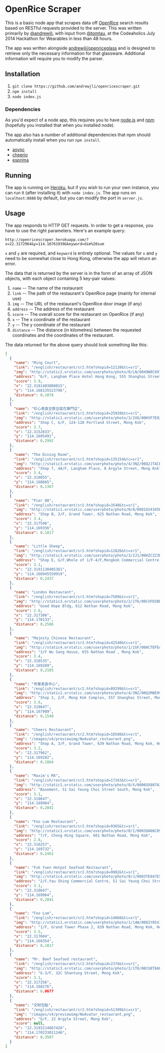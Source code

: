 # OpenRice Scraper

This is a basic node app that scrapes data off [OpenRice](http://www.openrice.com.hk/)
search results based on RESTful requests provided to the server. This was written
primarily by [@andrewjli](https://github.com/andrewjli), with input from [@tomtau](https://github.com/tomtau),
at the Codeaholics July 2014 Hackathon for Wearables in less than 48 hours.

The app was written alongside [andrewjli/openriceglass](https://github.com/andrewjli/openriceglass)
and is designed to retrieve only the necessary information for that glassware.
Additional information will require you to modify the parser.

## Installation
1. `git clone https://github.com/andrewjli/openricescraper.git`
2. `npm install`
3. `node index.js`

### Dependencies
As you'd expect of a node app, this requires you to have [node.js](http://nodejs.org/)
and [npm](https://www.npmjs.org/) (hopefully you installed that when you installed node).

The app also has a number of additional dependencies that npm should automatically
install when you run `npm install`.
* [async](https://github.com/caolan/async)
* [cheerio](https://github.com/cheeriojs/cheerio)
* [esprima](https://github.com/ariya/esprima)

## Running
The app is running on [Heroku](http://openricescraper.herokuapp.com/), but if
you wish to run your own instance, you can run it (after installing it) with
`node index.js`. The app runs on `localhost:8888` by default, but you can modify
the port in `server.js`.

## Usage
The app responds to HTTP GET requests. In order to get a response, you have to use
the right parameters. Here's an example query:

`http://openricescraper.herokuapp.com/?x=22.3172964&y=114.16761939&keyword=dim%20sum`

`x` and `y` are required, and `keyword` is entirely optional. The values for `x`
and `y` need to be somewhat close to Hong Kong, otherwise the app will return an
error.

The data that is returned by the server is in the form of an array of JSON objects,
with each object containing 5 key-pair values:

1. `name`     -- The name of the restaurant
1. `link`     -- The path of the restaurant's OpenRice page (mainly for internal use)
1. `img`      -- The URL of the restaurant's OpenRice door image (if any)
1. `address`  -- The address of the restaurant
1. `score`    -- The overall score for the restaurant on OpenRice (if any)
1. `x`        -- The x coordinate of the restaurant
1. `y`        -- The y coordinate of the restaurant
1. `distance` -- The distance (in kilometres) between the requested coordinates and the coordinates of the restaurant.

The data returned for the above query should look something like this:
```JSON
[
  {
    "name": "Ming Court",
    "link": "/english/restaurant/sr2.htm?shopid=12120&tc=sr1",
    "img": "http://static2.orstatic.com/userphoto/photo/0/LN/0049W8C8974CE8D28C6C4An.jpg",
    "address": "6/F, Langham Place Hotel Hong Kong, 555 Shanghai Street, Mong Kok",
    "score": 3.9,
    "x": "22.3181403808015",
    "y": "114.168135523796",
    "distance": 0.1078
  },
  {
    "name": "珍心素食豆漿豆腐花專門店",
    "link": "/english/restaurant/sr2.htm?shopid=25920&tc=sr1",
    "img": "http://static1.orstatic.com/userphoto/photo/3/2XO/00KVF7E9279BF3D5F50D31n.jpg",
    "address": "Shop C, G/F, 124-128 Portland Street, Mong Kok",
    "score": 3.7,
    "x": "22.3152833",
    "y": "114.1695491",
    "distance": 0.2992
  },
  {
    "name": "The Dining Room",
    "link": "/english/restaurant/sr2.htm?shopid=135154&tc=sr1",
    "img": "http://static3.orstatic.com/userphoto/photo/4/3NZ/00Q2JTACE6073F14F2C691n.jpg",
    "address": "Shop 7, 4A/F, Langham Place, 8 Argyle Street, Mong Kok",
    "score": 3.4,
    "x": "22.318055",
    "y": "114.168665",
    "distance": 0.1367
  },
  {
    "name": "Pier 88",
    "link": "/english/restaurant/sr2.htm?shopid=3540&tc=sr1",
    "img": "http://static1.orstatic.com/userphoto/photo/0/8/0001O24345B8B502714608n.jpg",
    "address": "Shop B, 3/F, Grand Tower, 625 Nathan Road, Mong Kok",
    "score": 3.4,
    "x": "22.317596",
    "y": "114.169356",
    "distance": 0.1817
  },
  {
    "name": "Little Sheep",
    "link": "/english/restaurant/sr2.htm?shopid=12826&tc=sr1",
    "img": "http://static3.orstatic.com/userphoto/photo/3/2J1/00HZCZ23B12A7E27C3C6B8n.jpg",
    "address": "Shop E, G/F,Whole of 1/F-4/F,Mongkok Commercial Centre 16,16A and 16B Argylee Street, Mong Kok",
    "score": 3.1,
    "x": "22.3191130405381",
    "y": "114.168945550919",
    "distance": 0.2437
  },
  {
    "name": "London Restaurant",
    "link": "/english/restaurant/sr2.htm?shopid=7509&tc=sr1",
    "img": "http://static3.orstatic.com/userphoto/photo/2/1T6/00CVFD30D6F6863BA8ECA1n.jpg",
    "address": "Good Hope Bldg, 612 Nathan Road, Mong Kok",
    "score": 2.8,
    "x": "22.317306",
    "y": "114.170133",
    "distance": 0.2586
  },
  {
    "name": "Majesty Chinese Restaurant",
    "link": "/english/restaurant/sr2.htm?shopid=42540&tc=sr1",
    "img": "http://static4.orstatic.com/userphoto/photo/1/1GF/00ACTEFEAE3AF3DB266C5Fn.jpg",
    "address": "3/F Wu Sang House, 655 Nathan Road , Mong Kok",
    "score": 3.4,
    "x": "22.318535",
    "y": "114.169269",
    "distance": 0.2185
  },
  {
    "name": "奇華美食中心",
    "link": "/english/restaurant/sr2.htm?shopid=89299&tc=sr1",
    "img": "http://static2.orstatic.com/userphoto/photo/4/3NZ/00Q2M8E9900F917F9D6176n.jpg",
    "address": "Shop 2, 2/F, Mong Kok Complex, 557 Shanghai Street, Mong Kok",
    "score": 3.6,
    "x": "22.318647",
    "y": "114.167989",
    "distance": 0.1549
  },
  {
    "name": "Cheers Restaurant",
    "link": "/english/restaurant/sr2.htm?shopid=10586&tc=sr1",
    "img": "/images/v4/previewimg/NoAvatar_restaurant.png",
    "address": "Shop A, 3/F, Grand Tower, 639 Nathan Road, Mong Kok, Hong Kong, Mong Kok",
    "score": 3.2,
    "x": "22.317962",
    "y": "114.169282",
    "distance": 0.1864
  },
  {
    "name": "Maxim's MX",
    "link": "/english/restaurant/sr2.htm?shopid=17263&tc=sr1",
    "img": "http://static1.orstatic.com/userphoto/photo/0/X/0006OX807A360CBB55EFDDn.jpg",
    "address": "Basement, 51 Sai Yeung Choi Street South, Mong Kok",
    "score": 3.1,
    "x": "22.318647",
    "y": "114.169964",
    "distance": 0.2841
  },
  {
    "name": "Foo Lum Restaurant",
    "link": "/english/restaurant/sr2.htm?shopid=9365&tc=sr1",
    "img": "http://static1.orstatic.com/userphoto/photo/0/I/0003OA86C892E7C8E95EB6n.jpg",
    "address": "7/F, Chong Hing Square, 601 Nathan Road, Mong Kok",
    "score": 2.8,
    "x": "22.316257",
    "y": "114.169732",
    "distance": 0.2461
  },
  {
    "name": "Fuk Yuen Hotpot Seafood Restaurant",
    "link": "/english/restaurant/sr2.htm?shopid=9902&tc=sr1",
    "img": "http://static4.orstatic.com/userphoto/photo/0/J/0003TE047E5E8B14D087DCn.jpg",
    "address": "2/F,Yau Shing Commercial Centre, 51 Sai Yeung Choi Street, Mong Kok",
    "score": 3.1,
    "x": "22.318647",
    "y": "114.169964",
    "distance": 0.2841
  },
  {
    "name": "Foo Lum",
    "link": "/english/restaurant/sr2.htm?shopid=14066&tc=sr1",
    "img": "http://static1.orstatic.com/userphoto/photo/1/14W/0082Y0541B769B51FF39BBn.jpg",
    "address": "1/F, Grand Tower Phase 2, 639 Nathan Road, Mong Kok, Hong Kong, Mong Kok",
    "score": 3.5,
    "x": "22.317604",
    "y": "114.169354",
    "distance": 0.1817
  },
  {
    "name": "Mr. Beef Seafood restaurant",
    "link": "/english/restaurant/sr2.htm?shopid=2376&tc=sr1",
    "img": "http://static3.orstatic.com/userphoto/photo/2/1T0/00CU8T8AF2239372071020n.jpg",
    "address": "G-3/F, 32C Shantung Street, Mong Kok",
    "score": 3.1,
    "x": "22.317256",
    "y": "114.168276",
    "distance": 0.0677
  },
  {
    "name": "文財包點",
    "link": "/english/restaurant/sr2.htm?shopid=51309&tc=sr1",
    "img": "/images/v4/previewimg/NoAvatar_restaurant.png",
    "address": "G/F, 22 Argyle Street, Mong Kok",
    "score": null,
    "x": "22.3193214667426",
    "y": "114.170233011246",
    "distance": 0.3507
  }
]
```
